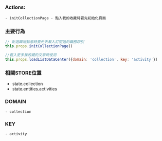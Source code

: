 ### Actions:
	- initCollectionPage - 點入我的收藏時要先初始化頁面

### 主要行為
```javascript
// 點選職場動態時要先去載入訂閱過的職務類別
this.props.initCollectionPage()

//載入更多我收藏的文章時使用
this.props.loadListDataCenter({domain: 'collection', key: 'activity'})
```

### 相關STORE位置
  - state.collection
  - state.entities.activities

### DOMAIN
	- collection

### KEY
	- activity